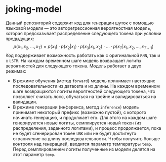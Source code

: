 # joking-model

Данный репозиторий содержит код для генерации шуток с помощью языковой модели — это авторегрессионная вероятностная модель, которая предсказывает распределение следующего токена при условии предыдущих:
$$
p(x_1, x_2, \ldots, x_T) = p(x_1)\cdot p(x_2 | x_1)\cdot p(x_3 | x_1, x_2)\cdot \ldots \cdot p(x_T | x_1, x_2, \ldots, x_{T-1})
$$
Код поддерживает возможность работать как с оригинальной `RNN`, так и c `LSTM`. На каждом временном шаге модель возвращает логиты вероятностей для следующего токена. Модель работает в двух режимах:
- В режиме обучения (метод `forward`) модель принимает настоящие последовательности из датасета и их длины. На каждом временном шаге возвращаются логиты вероятностей следующего токена, что позволяет считать лосс, обучаться на трейне и валидироваться на валидации.
- В режиме генерации (инференса, метод `inference`) модель принимает некоторый префикс (возможно пустой), с которого начинать генерацию, и продолжает его. Для этого на каждом шаге генерируются новые логиты, семплируется новый токен (из распределения, заданного логитами), и процесс продолжается, пока не будет сгенерирован токен `UNK` или не будет достигнуто ограничение на длину последовательности. Чтобы получить больше контроля над генерацией, вводится параметр температуры `temp`. Перед семплированием логиты полученные из модели делятся на этот параметр `temp`.
